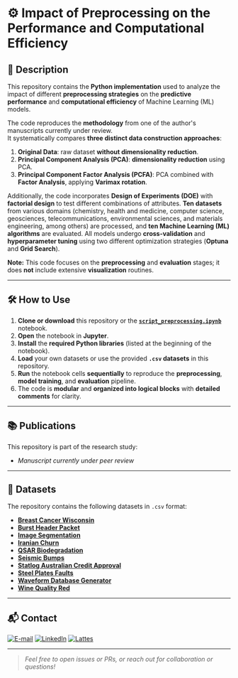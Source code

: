 # ⚙️ Impact of Preprocessing on the Performance and Computational Efficiency 

## 📝 Description

This repository contains the **Python implementation** used to analyze the impact of different **preprocessing strategies** on the **predictive performance** and **computational efficiency** of Machine Learning (ML) models.

The code reproduces the **methodology** from one of the author's manuscripts currently under review.  
It systematically compares **three distinct data construction approaches**:

1. **Original Data**: raw dataset **without dimensionality reduction**.  
2. **Principal Component Analysis (PCA)**: **dimensionality reduction** using PCA.  
3. **Principal Component Factor Analysis (PCFA)**: PCA combined with **Factor Analysis**, applying **Varimax rotation**.

Additionally, the code incorporates **Design of Experiments (DOE)** with **factorial design** to test different combinations of attributes. **Ten datasets** from various domains (chemistry, health and medicine, computer science, geosciences, telecommunications, environmental sciences, and materials engineering, among others) are processed, and **ten Machine Learning (ML) algorithms** are evaluated. All models undergo **cross-validation** and **hyperparameter tuning** using two different optimization strategies (**Optuna** and **Grid Search**).

**Note:** This code focuses on the **preprocessing** and **evaluation** stages; it does **not** include extensive **visualization** routines.

---

## 🛠️ How to Use

1. **Clone or download** this repository or the [**`script_preprocessing.ipynb`**](script_preprocessing.ipynb) notebook.  
2. **Open** the notebook in **Jupyter**.  
3. **Install** the **required Python libraries** (listed at the beginning of the notebook).  
4. **Load** your own datasets or use the provided **`.csv` datasets** in this repository.  
5. **Run** the notebook cells **sequentially** to reproduce the **preprocessing**, **model training**, and **evaluation** pipeline.  
6. The code is **modular** and **organized into logical blocks** with **detailed comments** for clarity.

---

## 📚 Publications

This repository is part of the research study:

-  *Manuscript currently under peer review*

---

## 📂 Datasets

The repository contains the following datasets in `.csv` format:

- [**Breast Cancer Wisconsin**](breast_cancer_wisconsin.csv)  
- [**Burst Header Packet**](burst_header_packet.csv)  
- [**Image Segmentation**](image_segmentation.csv)  
- [**Iranian Churn**](iranian_churn.csv)  
- [**QSAR Biodegradation**](qsar_biodegradation.csv)  
- [**Seismic Bumps**](seismic_bumps.csv)  
- [**Statlog Australian Credit Approval**](statlog_australian_credit_approval.csv)  
- [**Steel Plates Faults**](steel_plates_faults.csv)  
- [**Waveform Database Generator**](waveform_database_generator.csv)  
- [**Wine Quality Red**](wine_quality_red.csv)

---

## 📬 Contact

<a href="mailto:matheusc_pereira@hotmail.com"><img src="https://img.shields.io/badge/E--mail-0078D4?style=for-the-badge&logo=microsoft-outlook&logoColor=white" alt="E-mail"/></a>
<a href="https://www.linkedin.com/in/matheuscostapereira/"><img src="https://img.shields.io/badge/LinkedIn-0A66C2?style=for-the-badge&logo=linkedin&logoColor=white" alt="LinkedIn"/></a>
<a href="https://lattes.cnpq.br/7025666927284220"><img src="https://img.shields.io/badge/Lattes-4169E1?style=for-the-badge&logoColor=white" alt="Lattes"/></a>

---

> _Feel free to open issues or PRs, or reach out for collaboration or questions!_
